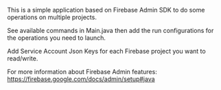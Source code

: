 This is a simple application based on Firebase Admin SDK to do some operations on
multiple projects.

See available commands in Main.java then add the run configurations for the operations
you need to launch.

Add Service Account Json Keys for each Firebase project you want to read/write.

For more information about Firebase Admin features:
https://firebase.google.com/docs/admin/setup#java
